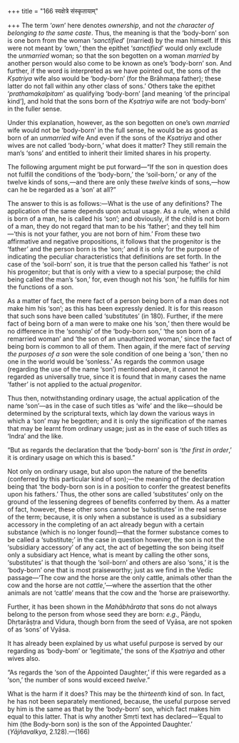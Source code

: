 +++
title = "166 स्वक्षेत्रे संस्कृतायाम्"

+++
The term ‘*own*’ here denotes *ownership*, and not *the character of
belonging to the same caste*. Thus, the meaning is that the ‘body-born’
son is one born from the woman ‘*sanctified*’ (married) by the man
himself. If this were not meant by ‘own,’ then the epithet
‘*sanctified*’ would only exclude the *unmarried* woman; so that the son
begotten on a woman *married* by another person would also come to be
known as one’s ‘body-born’ son. And further, if the word is interpreted
as we have pointed out, the sons of the *Kṣatriya* wife also would be
‘body-born’ (for the Brāhmaṇa father); these latter do not fall within
any other class of sons.’ Others take the epithet ‘*prathamakalpitam*’
as qualifying ‘body-born’ \[and meaning ‘of the principal kind’\], and
hold that the sons born of the *Kṣatriya* wife are not ‘body-born’ in
the fuller sense.

Under this explanation, however, as the son begotten on one’s own
*married* wife would not be ‘body-born’ in the full sense, he would be
as good as born of an *unmarried* wife And even if the sons of the
*Kṣatriya* and other wives are not called ‘body-born,’ what does it
matter? They still remain the man’s ‘sons’ and entitled to inherit their
limited shares in his property.

The following argument might be put forward—“If the son in question does
not fulfill the conditions of the ‘body-born,’ the ‘soil-born,’ or any
of the twelve kinds of sons,—and there are only these *twelve* kinds of
sons,—how can he be regarded as a ‘son’ at all?”

The answer to this is as follows:—What is the use of any definitions?
The application of the same depends upon actual usage. As a rule, when a
child is born of a man, he is called his ‘son’; and obviously, if the
child is not born of a man, they do not regard that man to be his
‘father’; and they tell him—‘this is not your father, you are not born
of him.’ From these two affirmative and negative propositions, it
follows that the progenitor is the ‘father’ and the person born is the
‘son;’ and it is only for the purpose of indicating the peculiar
characteristics that definitions are set forth. In the case of the
‘soil-born’ son, it is true that the person called his ‘father’ is not
his progenitor; but that is only with a view to a special purpose; the
child being called the man’s ‘son,’ for, even though not his ‘son,’ he
fulfills for him the functions of a son.

As a matter of fact, the mere fact of a person being born of a man does
not make him his ‘son’; as this has been expressly denied. It is for
this reason that such sons have been called ‘substitutes’ (in 180).
Further, if the mere fact of being born of a man were to make one his
‘son,’ then there would be no difference in the ‘sonship’ of the
‘body-born son,’ ‘the son born of a remarried woman’ and ‘the son of an
unauthorized woman,’ since the fact of being born is common to all of
them. Then again, if the mere fact of *serving the purposes of a son*
were the sole condition of one being a ‘son,’ then no one in the world
would be ‘sonless.’ As regards the common usage (regarding the use of
the name ‘son’) mentioned above, it cannot he regarded as universally
true, since it is found that in many cases the name ‘father’ is not
applied to the actual *progenitor*.

Thus then, notwithstanding ordinary usage, the actual application of the
name ‘son’—as in the case of such titles as ‘wife’ and the like—should
be determined by the scriptural texts, which lay down the various ways
in which a ‘son’ may he begotten; and it is only the signification of
the names that may be learnt from ordinary usage; just as in the ease of
such titles as ‘Indra’ and the like.

“But as regards the declaration that the ‘body-born’ son is ‘*the first
in order*,’ it is ordinary usage on which this is based.”

Not only on ordinary usage, but also upon the nature of the benefits
(conferred by this particular kind of son);—the meaning of the
declaration being that ‘the body-born son is in a position to confer the
greatest benefits upon his fathers.’ Thus, the other sons are called
‘substitutes’ only on the ground of the lessening degrees of benefits
conferred by them. As a matter of fact, however, these other sons cannot
be ‘substitutes’ in the real sense of the term; because, it is only when
a substance is used as a subsidiary accessory in the completing of an
act already begun with a certain substance (which is no longer
found)—that the former substance comes to be called a ‘substitute;’ in
the case in question however, the son is not the ‘subsidiary accessory’
of any act, the act of begetting the son being itself only a subsidiary
act Hence, what is meant by calling the other sons, ‘substitutes’ is
that though the ‘soil-born’ and others are also ‘sons,’ it is the
‘body-born’ one that is most praiseworthy; just as we find in the Vedic
passage—‘The cow and the horse are the only cattle, animals other than
the cow and the horse are not *cattle*,’—where the assertion that the
other animals are not ‘cattle’ means that the cow and the ‘horse are
praiseworthy.

Further, it has been shown in the *Mahābhārata* that sons do not always
belong to the person from whose seed they are born: *e.g*., Pāṇḍu,
Dhṛtarāṣṭra and Vidura, though born from the seed of Vyāsa, are not
spoken of as ‘sons’ of Vyāsa.

It has already been explained by us what useful purpose is served by our
regarding as ‘body-bom’ or ‘legitimate,’ the sons of the *Kṣatriya* and
other wives also.

“As regards the ‘son of the Appointed Daughter,’ if this were regarded
as a ‘son,’ the number of sons would exceed *twelve*.”

What is the harm if it does? This may be the *thirteenth* kind of son.
In fact, he has not been separately mentioned, because, the useful
purpose served by him is the same as that by the ‘body-born’ son, which
fact makes him equal to this latter. That is why another Smṛti text has
declared—‘Equal to him (the Body-born son) is the son of the Appointed
Daughter.’ (*Yājñavalkya*, 2.128).—(166)


